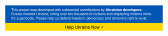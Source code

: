 [![Stand With Ukraine](https://raw.githubusercontent.com/vshymanskyy/StandWithUkraine/main/banner-direct.svg)](https://stand-with-ukraine.pp.ua)



<!--
### Hi there 👋
**idmytro/idmytro** is a ✨ _special_ ✨ repository because its `README.md` (this file) appears on your GitHub profile.

Here are some ideas to get you started:

- 🔭 I’m currently working on ...
- 🌱 I’m currently learning ...
- 👯 I’m looking to collaborate on ...
- 🤔 I’m looking for help with ...
- 💬 Ask me about ...
- 📫 How to reach me: ...
- 😄 Pronouns: ...
- ⚡ Fun fact: ...
-->
